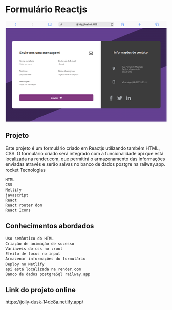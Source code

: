 # Formulário Reactjs 

![alt text](./public/mobile%20(8).png)

## Projeto

Este projeto é um formulário criado em Reactjs utilizando também  HTML, CSS. O formulário criado será integrado com a funcionalidade api que está localizada na render.com, que permitirá o armazenamento das informações enviadas através e serão salvas no banco de dados postgre na railway.app.
rocket Tecnologias

    HTML
    CSS
    Netlify
    javascript
    React
    React router dom
    React Icons

## Conhecimentos abordados

    Uso semântico do HTML
    Criação de animação de sucesso
    Váriaveis do css no :root
    Efeito de focus no input
    Armazenar informações do formulário
    Deploy no Netlify
    api está localizada na render.com
    Banco de dados postgreSql railway.app

## Link do projeto online 

https://jolly-dusk-14dc8a.netlify.app/

